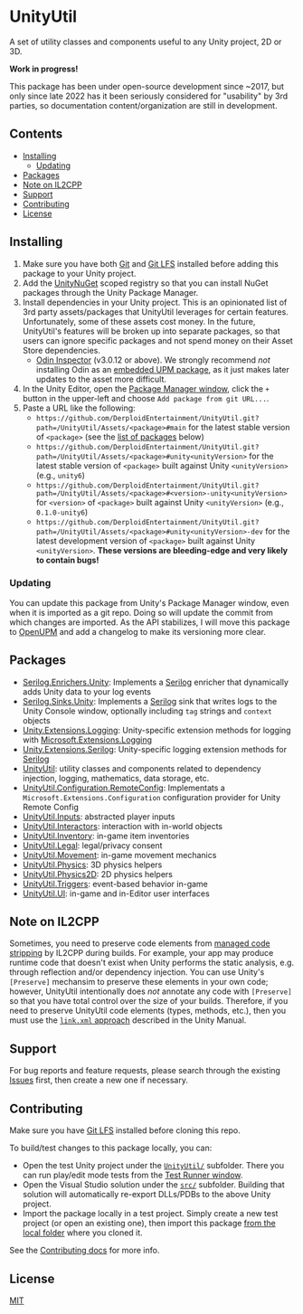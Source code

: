 # UnityUtil

A set of utility classes and components useful to any Unity project, 2D or 3D.

**Work in progress!**

This package has been under open-source development since ~2017, but only since late 2022 has it been seriously considered for "usability" by 3rd parties,
so documentation content/organization are still in development.

## Contents

- [Installing](#installing)
  - [Updating](#updating)
- [Packages](#packages)
- [Note on IL2CPP](#note-on-il2cpp)
- [Support](#support)
- [Contributing](#contributing)
- [License](#license)

## Installing

1. Make sure you have both [Git](https://git-scm.com/) and [Git LFS](https://git-lfs.github.com/) installed before adding this package to your Unity project.
2. Add the [UnityNuGet](https://github.com/bdovaz/UnityNuGet) scoped registry so that you can install NuGet packages through the Unity Package Manager.
3. Install dependencies in your Unity project. This is an opinionated list of 3rd party assets/packages that UnityUtil leverages for certain features.
    Unfortunately, some of these assets cost money. In the future, UnityUtil's features will be broken up into separate packages,
    so that users can ignore specific packages and not spend money on their Asset Store dependencies.
    - [Odin Inspector](https://odininspector.com/) (v3.0.12 or above). We strongly recommend _not_ installing Odin as an
        [embedded UPM package](https://odininspector.com/tutorials/getting-started/install-odin-inspector-as-a-unity-package),
        as it just makes later updates to the asset more difficult.
4. In the Unity Editor, open the [Package Manager window](https://docs.unity3d.com/Manual/upm-ui.html), click the `+` button in the upper-left and choose `Add package from git URL...`.
5. Paste a URL like the following:
    - `https://github.com/DerploidEntertainment/UnityUtil.git?path=/UnityUtil/Assets/<package>#main` for the latest stable version of `<package>` (see the [list of packages](#packages) below)
    - `https://github.com/DerploidEntertainment/UnityUtil.git?path=/UnityUtil/Assets/<package>#unity<unityVersion>` for the latest stable version of `<package>` built against Unity `<unityVersion>` (e.g., `unity6`)
    - `https://github.com/DerploidEntertainment/UnityUtil.git?path=/UnityUtil/Assets/<package>#<version>-unity<unityVersion>` for `<version>` of `<package>` built against Unity `<unityVersion>` (e.g., `0.1.0-unity6`)
    - `https://github.com/DerploidEntertainment/UnityUtil.git?path=/UnityUtil/Assets/<package>#unity<unityVersion>-dev` for the latest development version of `<package>` built against Unity `<unityVersion>`. **These versions are bleeding-edge and very likely to contain bugs!**

### Updating

You can update this package from Unity's Package Manager window, even when it is imported as a git repo.
Doing so will update the commit from which changes are imported.
As the API stabilizes, I will move this package to [OpenUPM](https://openupm.com/) and add a changelog to make its versioning more clear.

## Packages

- [Serilog.Enrichers.Unity](./src/Logging/Serilog.Enrichers.Unity/README.md): Implements a [Serilog](https://serilog.net/) enricher that dynamically adds Unity data to your log events
- [Serilog.Sinks.Unity](./src/Logging/Serilog.Sinks.Unity/README.md): Implements a [Serilog](https://serilog.net/) sink that writes logs to the Unity Console window, optionally including `tag` strings and `context` objects
- [Unity.Extensions.Logging](./src/Logging/Unity.Extensions.Logging/README.md): Unity-specific extension methods for logging with [Microsoft.Extensions.Logging](https://www.nuget.org/packages/microsoft.extensions.logging/)
- [Unity.Extensions.Serilog](./src/Logging/Unity.Extensions.Serilog/README.md): Unity-specific logging extension methods for [Serilog](https://serilog.net/)
- [UnityUtil](./src/UnityUtil/UnityUtil/README.md): utility classes and components related to dependency injection, logging, mathematics, data storage, etc.
- [UnityUtil.Configuration.RemoteConfig](./src/UnityUtil/UnityUtil.Configuration.RemoteConfig/README.md): Implementats a `Microsoft.Extensions.Configuration` configuration provider for Unity Remote Config
- [UnityUtil.Inputs](./src/UnityUtil/UnityUtil.Inputs/README.md): abstracted player inputs
- [UnityUtil.Interactors](./src/UnityUtil/UnityUtil.Interactors/README.md): interaction with in-world objects
- [UnityUtil.Inventory](./src/UnityUtil/UnityUtil.Inventory/README.md): in-game item inventories
- [UnityUtil.Legal](./src/UnityUtil/UnityUtil.Legal/README.md): legal/privacy consent
- [UnityUtil.Movement](./src/UnityUtil/UnityUtil.Movement/README.md): in-game movement mechanics
- [UnityUtil.Physics](./src/UnityUtil/UnityUtil.Physics/README.md): 3D physics helpers
- [UnityUtil.Physics2D](./src/UnityUtil/UnityUtil.Physics2D/README.md): 2D physics helpers
- [UnityUtil.Triggers](./src/UnityUtil/UnityUtil.Triggers/README.md): event-based behavior in-game
- [UnityUtil.UI](./src/UnityUtil/UnityUtil.UI/README.md): in-game and in-Editor user interfaces

## Note on IL2CPP

Sometimes, you need to preserve code elements from [managed code stripping](https://docs.unity3d.com/Manual/ManagedCodeStripping.html) by IL2CPP during builds.
For example, your app may produce runtime code that doesn't exist when Unity performs the static analysis, e.g. through reflection and/or dependency injection.
You can use Unity's `[Preserve]` mechansim to preserve these elements in your own code;
however, UnityUtil intentionally does _not_ annotate any code with `[Preserve]` so that you have total control over the size of your builds.
Therefore, if you need to preserve UnityUtil code elements (types, methods, etc.),
then you must use the [`link.xml` approach](https://docs.unity3d.com/Manual/ManagedCodeStripping.html#LinkXMLAnnotation) described in the Unity Manual.

## Support

For bug reports and feature requests, please search through the existing [Issues](https://github.com/DerploidEntertainment/UnityUtil/issues) first, then create a new one if necessary.

## Contributing

Make sure you have [Git LFS](https://git-lfs.github.com/) installed before cloning this repo.

To build/test changes to this package locally, you can:

- Open the test Unity project under the [`UnityUtil/`](./UnityUtil) subfolder.
    There you can run play/edit mode tests from the [Test Runner window](https://docs.unity3d.com/Packages/com.unity.test-framework@1.3/manual/workflow-run-test.html).
- Open the Visual Studio solution under the [`src/`](./src) subfolder.
    Building that solution will automatically re-export DLLs/PDBs to the above Unity project.
- Import the package locally in a test project. Simply create a new test project (or open an existing one),
    then import this package [from the local folder](https://docs.unity3d.com/Manual/upm-localpath.html) where you cloned it.

See the [Contributing docs](./CONTRIBUTING.md) for more info.

## License

[MIT](./LICENSE.md)
